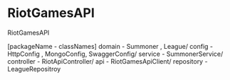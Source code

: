 # RiotGamesAPI
RiotGamesAPI

[packageName - classNames]
domain - Summoner , League/
config - HttpConfig , MongoConfig, SwaggerConfig/
service - SummonerService/
controller - RiotApiController/
api - RiotGamesApiClient/
repository - LeagueRepositroy
